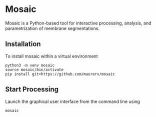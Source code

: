 # Mosaic

Mosaic is a Python-based tool for interactive processing, analysis, and parametrization of membrane segmentations.

## Installation

To install mosaic within a virtual environment

```
python3 -m venv mosaic
source mosaic/bin/activate
pip install git+https://github.com/maurerv/mosaic
```

## Start Processing

Launch the graphical user interface from the command line using

```
mosaic
```

